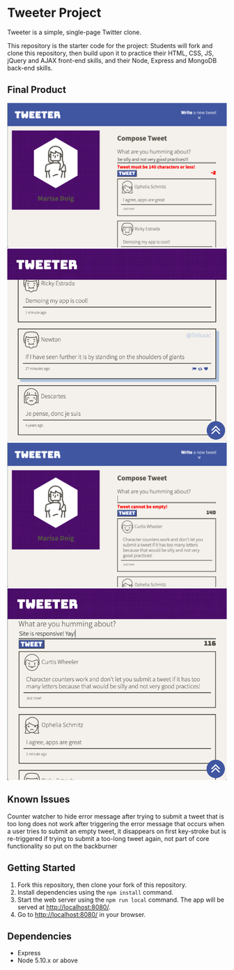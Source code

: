 # Tweeter Project

Tweeter is a simple, single-page Twitter clone.

This repository is the starter code for the project: Students will fork and clone this repository, then build upon it to practice their HTML, CSS, JS, jQuery and AJAX front-end skills, and their Node, Express and MongoDB back-end skills.

## Final Product

!["Page is wide and tweet is too long"](https://github.com/risatronic/tweeter/blob/master/docs/1-too-long.png)
!["Timestamps account for hours/minutes, days, or years; tweets change on hover"](https://github.com/risatronic/tweeter/blob/master/docs/2-timestamp-hover.png)
!["Cannot submit an empty tweet"](https://github.com/risatronic/tweeter/blob/master/docs/3-empty-tweet.png)
!["Page changes as you shrink width or scroll down"](https://github.com/risatronic/tweeter/blob/master/docs/4-responsive.png)

## Known Issues

Counter watcher to hide error message after trying to submit a tweet that is too long does not work after triggering the error message that occurs when a user tries to submit an empty tweet, it disappears on first key-stroke but is re-triggered if trying to submit a too-long tweet again, not part of core functionality so put on the backburner

## Getting Started

1. Fork this repository, then clone your fork of this repository.
2. Install dependencies using the `npm install` command.
3. Start the web server using the `npm run local` command. The app will be served at <http://localhost:8080/>.
4. Go to <http://localhost:8080/> in your browser.

## Dependencies

- Express
- Node 5.10.x or above
